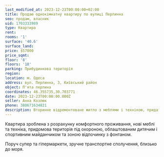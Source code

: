 ```yaml
---
last_modified_at: 2023-12-23T00:00:00+02:00
title: Продаю однокімнатну квартиру по вулиці Перлинна
seo: продам, власник
uid: 1703333989
type: Квартира
rent:
rooms: '1'
surface: '40.6'
surface_land:
price: $57000
price_sqmt:
floor: '8'
floors: '18'
parking: Прибудинкова територія
region:
location: м. Одеса
address: вул. Перлинна, 3, Київський район
object: П'ята перлина
coordinates: 46.355735,30.703771
date: 2023-12-23T00:00:00.000Z
seller: Анна Козлюк
phone: 380671634821
description: Вторинне відремонтоване житло з меблями і технікою, придатне для проживання
---
```


Квартира зроблена з розрахунку комфортного проживання, нові меблі та техніка, придомова територія під охороною, облаштованим дитячим і спортивним майданчиком та зоною відпочинку з фонтаном.

Поруч супер та гіпермаркети, зручне транспортне сполучення, близько до моря.
